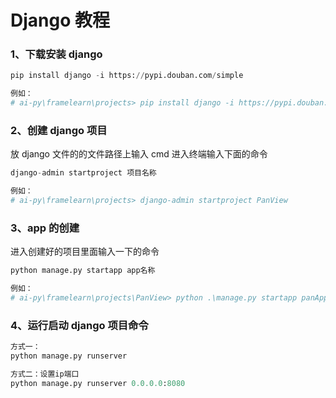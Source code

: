 # Django 教程

### 1、下载安装 django

```python
pip install django -i https://pypi.douban.com/simple

例如：
# ai-py\framelearn\projects> pip install django -i https://pypi.douban.com/simple
```

### 2、创建 django 项目

放 django 文件的的文件路径上输入 cmd 进入终端输入下面的命令

```python
django-admin startproject 项目名称

例如：
# ai-py\framelearn\projects> django-admin startproject PanView
```

### 3、app 的创建

进入创建好的项目里面输入一下的命令

```python
python manage.py startapp app名称

例如：
# ai-py\framelearn\projects\PanView> python .\manage.py startapp panApp
```

### 4、运行启动 django 项目命令

```python
方式一：
python manage.py runserver

方式二：设置ip端口
python manage.py runserver 0.0.0.0:8080
```
